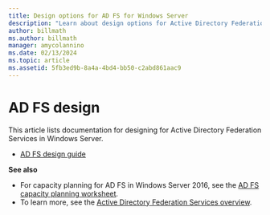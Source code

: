 ```yaml
---
title: Design options for AD FS for Windows Server
description: "Learn about design options for Active Directory Federation Services (AD FS) in Windows Server."
author: billmath
ms.author: billmath
manager: amycolannino
ms.date: 02/13/2024
ms.topic: article
ms.assetid: 5fb3ed9b-8a4a-4bd4-bb50-c2abd861aac9
---
```


# AD FS design

This article lists documentation for designing for Active Directory Federation Services in Windows Server.

- [AD FS design guide](../ad-fs/design/AD-FS-Design-Guide.md)

**See also**

- For capacity planning for AD FS in Windows Server 2016, see the [AD FS capacity planning worksheet](https://adfsdocs.blob.core.windows.net/adfs/ADFSCapacity2016.xlsx).
- To learn more, see the [Active Directory Federation Services overview](../Active-Directory-Federation-Services.md).
